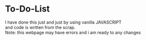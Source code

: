 # To-Do-List
I have done this just and just by using vanilla JAVASCRIPT <br/>
and code is written from the scrap.<br/>
Note: this webpage may have errors and i am ready to any changes <br/>
